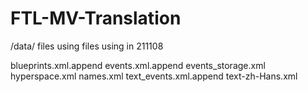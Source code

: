 # FTL-MV-Translation

/data/ files using files using in 211108



blueprints.xml.append
events.xml.append
events_storage.xml
hyperspace.xml
names.xml
text_events.xml.append
text-zh-Hans.xml
